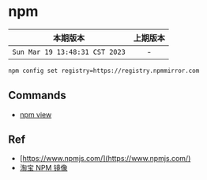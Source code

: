# npm

|本期版本|上期版本
|:---:|:---:
`Sun Mar 19 13:48:31 CST 2023` | -

```bash
npm config set registry=https://registry.npmmirror.com
```

## Commands

* [npm view](https://docs.npmjs.com/cli/v7/commands/npm-view)

## Ref

* [https://www.npmjs.com/](https://www.npmjs.com/)
* [淘宝 NPM 镜像](https://npmmirror.com/)